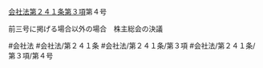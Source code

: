 [会社法第２４１条第３項](会社法＿＿＿＿第２４１条第３項)第４号

前三号に掲げる場合以外の場合　株主総会の決議


#会社法
#会社法/第２４１条
#会社法/第２４１条/第３項
#会社法/第２４１条/第３項/第４号

